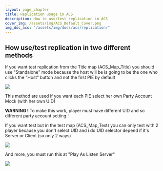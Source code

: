 ```yaml
---
layout: page_chapter
title: Replication usage in ACS
description: How to use/test replication in ACS
cover_img: /assets/img/ACS_Default_Cover.png
img_doc_acs: "/assets/img/docs/acs/replication/"
---
```


<!-- Title  -->
<h2>How use/test replication in two different methods</h2>

<!-- Section 1 -->
<div class="ss-article-section">
    <!-- Method 1 -->
    <p>If you want test replication from the Title map (ACS_Map_Title) you should use "Standalone" mode because the host will be 
    is going to be the one who clicks the "Host" button and not the first PIE by default</p>
    <img src="{{ page.img_doc_acs }}img_1.png" />
    <p>This method are used if you want each PIE select her own Party Account Mock (with her own UID)</p>
    <div class="ss-warning">
        <strong>WARNING ! </strong> To make this work, player must have different UID and so different party account setting !
    </div>
    <!-- Method 2 -->
    <p>If you want test but in the test map (ACS_Map_Test) you can only test with 2 player because you don't select UID and i do UID selector depend if
    it's Server or Client (so only 2 ways)</p>
    <img src="{{ page.img_doc_acs }}img_uid_selector.png" />
    <p>And more, you must run this at "Play As Listen Server"</p>
    <img src="{{ page.img_doc_acs }}img_2.png" />
</div>